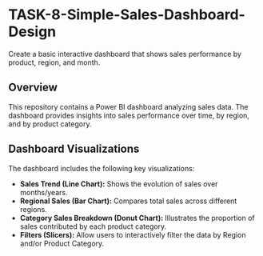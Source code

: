 # TASK-8-Simple-Sales-Dashboard-Design
Create a basic interactive dashboard that shows sales performance by product, region, and month.

## Overview

This repository contains a Power BI dashboard analyzing sales data. The dashboard provides insights into sales performance over time, by region, and by product category.

## Dashboard Visualizations

The dashboard includes the following key visualizations:

* **Sales Trend (Line Chart):** Shows the evolution of sales over months/years.
* **Regional Sales (Bar Chart):** Compares total sales across different regions.
* **Category Sales Breakdown (Donut Chart):** Illustrates the proportion of sales contributed by each product category.
* **Filters (Slicers):** Allow users to interactively filter the data by Region and/or Product Category.
